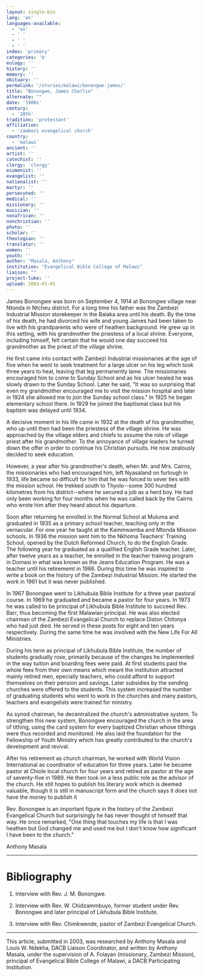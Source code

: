 ```yaml
---
layout: single-bio
lang: 'en'
languages-available:
  - 'en'
  - ' '
  - ' '
  - ' '
index: 'primary'
categories: 'b'
eulogy: ''
history: ''
memory: ''
obituary: ''
permalink: '/stories/malawi/bonongwe-james/'
title: "Bonongwe, James Charlie"
alternate: ""
date: '1900s'
century:
  - '20th'
tradition: 'protestant'
affiliation:
  - 'zambezi evangelical church'
country:
  - 'malawi'
ancient: ''
artist: ''
catechist: ''
clergy: 'clergy'
ecumenist: ''
evangelist: ''
nationalist: ''
martyr: ''
persecuted: ''
medical: ''
missionary: ''
musician: ''
nonafrican: ''
nonchristian: ''
photo: ''
scholar: ''
theologian: ''
translator: ''
women: ''
youth: ''
author: "Masala, Anthony"
institution: "Evangelical Bible College of Malawi"
liaison: ""
project-luke: ''
upload: 2003-01-01
---
```




James Bonongwe was born on September 4, 1914 at Bonongwe village near Ntonda in Ntcheu district.  For a long time his father  was the Zambezi Industrial Mission storekeeper in the Balaka area until his death.  By the time of his death, he had divorced his wife and young James had been taken to live with his grandparents who were of heathen background.  He grew up in this setting, with his grandmother the priestess of a local shrine.  Everyone, including himself, felt certain that he would one day succeed his grandmother as the priest of the village shrine.

He first came into contact with Zambezi Industrial missionaries at the age of five when he went to seek treatment for a large ulcer on his leg which took three years to heal, leaving that leg permanently lame.  The missionaries encouraged him to come to Sunday School and as his ulcer healed he was slowly  drawn to the Sunday School.   Later he said, "It was so surprising that even my grandmother encouraged me to visit the mission hospital and later in 1924 she allowed me to join the Sunday school class."  In 1925 he began elementary school there.  In 1929 he joined the baptismal class but his baptism was delayed until 1934.

A decisive moment in his life came in 1932 at the death of his grandmother, who up until then had been the priestess of the village shrine.  He was approached by the village elders and chiefs to assume the role of village priest after his grandmother.  To the annoyance of village leaders he turned down the offer  in order to continue his Christian pursuits.  He now zealously decided to seek education.

However, a year after his grandmother's death, when Mr. and Mrs. Cairns, the missionaries who had encouraged him, left Nyasaland on furlough in 1933, life became so difficult for him that he was forced to sever ties with  the mission school.  He trekked south to Thyolo--some 300 hundred kilometres from his district--where he secured a job as a herd boy.  He had only been working for four months when he was called back by the Cairns who wrote him after they heard about his departure.

Soon after returning he enrolled in the Normal School at Muluma and graduated in 1935 as a primary school teacher, teaching only in the vernacular.  For one year he taught at the Kammwamba and Mtonda Mission schools.  In 1936 the mission sent him to the Nkhoma Teachers' Training School, opened by the Dutch Reformed Church, to do  the English Grade.  The following year he graduated as a qualified English Grade teacher.  Later, after twelve years as a teacher, he enrolled in the teacher training program in Domasi in what was known as the Jeans Education Program.  He was a teacher until his retirememt in 1966.  During this time he was inspired to write a book on the history of the Zambezi Industrial Mission.  He started the work in 1961 but it was never published.

In 1967 Bonongwe went to Likhubula Bible Institute for a three year pastoral course.  In 1969 he graduated and became a pastor for four years.  In 1973 he was called to be principal of Likhubula Bible Institute to succeed Rev. Barr, thus becoming the first Malawian principal.  He was also elected chairman of the Zambezi Evangelical Church to replace  Diston Chitonya who had just died.  He served in these posts for  eight and ten years respectively.  During the same time he was involved with the New Life For All Ministries.

During his term as principal of Likhubula Bible Institute, the number of students gradually rose, primarily because of the changes he implemented in the way  tuition and boarding fees were paid.  At first students paid the whole fees from their own means which meant the institution attracted mainly retired men, epecially teachers,  who could afford to support themselves on their pension and savings.  Later subsidies by the sending churches were offered to the students.  This system increased the number of graduating students who went to work in the churches and many pastors, teachers and evangelists were trained for ministry.

As synod chairman, he decentralized the church's administrative system.  To strengthen this new system, Bonongwe encouraged the church in the area of tithing, using the card system for every baptized Christian whose tithings were thus recorded and monitored.  He also laid the foundation for the Fellowship  of  Youth Ministry which has greatly contributed to the church's development and revival.

After his retirement as church chairman, he worked with World Vision International as coordinator of education for three years.  Later he became pastor at  Chiole local church for four years and retired as pastor at the age of seventy-five in 1989.   He then took on a less public role as the advisor of the church.  He still hopes to publish his literary work which is deemed valuable, though it is still in manuscript form and the church says it does not have the money to publish it

Rev. Bonongwe is an important figure in the history of the Zambezi Evangelical Church but  surprisingly he has never thought of himself that way.   He  once remarked,  "One thing that touches my life is that I was heathen but God changed me and used me but I don't know how significant I have been to the church."

Anthony Masala

---

# Bibliography

1. Interview with Rev.  J. M. Bonongwe.

2. Interview with Rev.  W.  Chidzammbuyo,  former student under Rev. Bonongwe and later principal of Likhubula Bible Institute.

3. Interview with Rev.   Chimkwende,  pastor of  Zambezi Evangelical Church.

---

This article, submitted in 2003, was researched by Anthony Masala and Louis W. Ndekha, DACB Liaison Coordinator, and written by Anthony Masala, under the supervision of A. Folayan (missionary, Zambezi Mission), principal of Evangelical Bible College of Malawi, a DACB Participating Institution.
